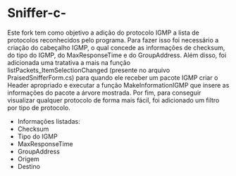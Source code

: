 # Sniffer-c-
Este fork tem como objetivo a adição do protocolo IGMP a lista de protocolos reconhecidos pelo programa.
Para fazer isso foi necessário a criação do cabeçalho IGMP, o qual concede as informações de checksum, do tipo do IGMP, do MaxResponseTime e do GroupAddress. Além disso, foi adicionada uma tratativa a mais na função listPackets_ItemSelectionChanged (presente no arquivo PraisedSnifferForm.cs) para quando ele receber um pacote IGMP criar o Header apropriado e executar a função MakeInformationIGMP que insere as informações do pacote a árvore mostrada.
Por fim, para conseguir visualizar qualquer protocolo de forma mais fácil, foi adicionado um filtro por tipo de protocolo.

- Informações listadas: 
- Checksum
- Tipo do IGMP
- MaxResponseTime
- GroupAddress
- Origem
- Destino
